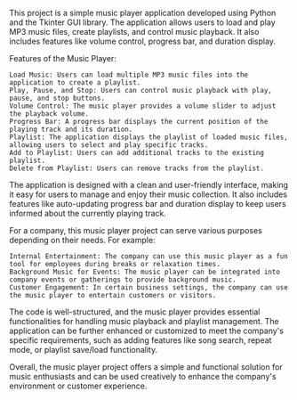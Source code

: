 This project is a simple music player application developed using Python and the Tkinter GUI library. The application allows users to load and play MP3 music files, create playlists, and control music playback. It also includes features like volume control, progress bar, and duration display.

Features of the Music Player:

    Load Music: Users can load multiple MP3 music files into the application to create a playlist.
    Play, Pause, and Stop: Users can control music playback with play, pause, and stop buttons.
    Volume Control: The music player provides a volume slider to adjust the playback volume.
    Progress Bar: A progress bar displays the current position of the playing track and its duration.
    Playlist: The application displays the playlist of loaded music files, allowing users to select and play specific tracks.
    Add to Playlist: Users can add additional tracks to the existing playlist.
    Delete from Playlist: Users can remove tracks from the playlist.

The application is designed with a clean and user-friendly interface, making it easy for users to manage and enjoy their music collection. It also includes features like auto-updating progress bar and duration display to keep users informed about the currently playing track.

For a company, this music player project can serve various purposes depending on their needs. For example:

    Internal Entertainment: The company can use this music player as a fun tool for employees during breaks or relaxation times.
    Background Music for Events: The music player can be integrated into company events or gatherings to provide background music.
    Customer Engagement: In certain business settings, the company can use the music player to entertain customers or visitors.

The code is well-structured, and the music player provides essential functionalities for handling music playback and playlist management. The application can be further enhanced or customized to meet the company's specific requirements, such as adding features like song search, repeat mode, or playlist save/load functionality.

Overall, the music player project offers a simple and functional solution for music enthusiasts and can be used creatively to enhance the company's environment or customer experience.
